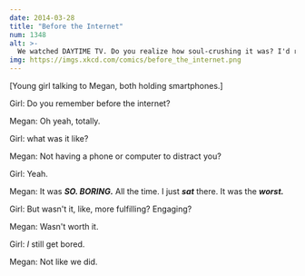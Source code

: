 ```yaml
---
date: 2014-03-28
title: "Before the Internet"
num: 1348
alt: >-
  We watched DAYTIME TV. Do you realize how soul-crushing it was? I'd rather eat an iPad than go back to watching daytime TV.
img: https://imgs.xkcd.com/comics/before_the_internet.png
---
```

[Young girl talking to Megan, both holding smartphones.]

Girl: Do you remember before the internet?

Megan: Oh yeah, totally.

Girl: what was it like?

Megan: Not having a phone or computer to distract you?

Girl: Yeah.

Megan: It was ***SO. BORING.*** All the time. I just ***sat*** there. It was the ***worst.***

Girl: But wasn't it, like, more fulfilling? Engaging?

Megan: Wasn't worth it.

Girl: *I* still get bored.

Megan: Not like we did.